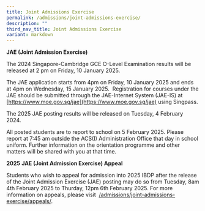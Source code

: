 ```yaml
---
title: Joint Admissions Exercise
permalink: /admissions/joint-admissions-exercise/
description: ""
third_nav_title: Joint Admissions Exercise
variant: markdown
---
```

**JAE (Joint Admission Exercise)**

The 2024 Singapore-Cambridge GCE O-Level Examination results will be released at 2 pm on Friday, 10 January 2025.

The JAE application starts from 4pm on Friday, 10 January 2025 and ends at 4pm on Wednesday, 15 January 2025.  Registration for courses under the JAE should be submitted through the JAE-Internet System (JAE-IS) at [https://www.moe.gov.sg/jae](https://www.moe.gov.sg/jae) using Singpass.

The 2025 JAE posting results will be released on Tuesday, 4 February 2024.

All posted students are to report to school on 5 February 2025. Please report at 7:45 am outside the ACS(I) Administration Office that day in school uniform. Further information on the orientation programme and other matters will be shared with you at that time.

**2025** **JAE (Joint Admission Exercise) Appeal**

Students who wish to appeal for admission into 2025 IBDP after the release of the Joint Admission Exercise (JAE) posting may do so from Tuesday, 8am 4th February 2025 to Thurday, 12pm 6th February 2025. For more information on appeals, please visit  [/admissions/joint-admissions-exercise/appeals/](https://www.acsindep.moe.edu.sg/admissions/joint-admissions-exercise/appeals/).